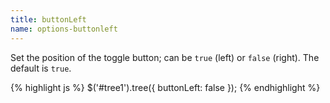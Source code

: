 ```yaml
---
title: buttonLeft
name: options-buttonleft
---
```


Set the position of the toggle button; can be `true` (left) or `false` (right). The default is `true`.

{% highlight js %}
$('#tree1').tree({
    buttonLeft: false
});
{% endhighlight %}
